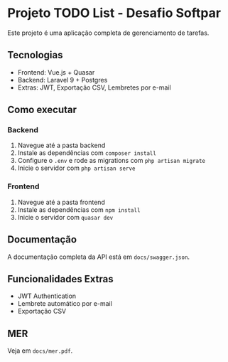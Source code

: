 
# Projeto TODO List - Desafio Softpar

Este projeto é uma aplicação completa de gerenciamento de tarefas.

## Tecnologias
- Frontend: Vue.js + Quasar
- Backend: Laravel 9 + Postgres
- Extras: JWT, Exportação CSV, Lembretes por e-mail

## Como executar
### Backend
1. Navegue até a pasta backend
2. Instale as dependências com `composer install`
3. Configure o `.env` e rode as migrations com `php artisan migrate`
4. Inicie o servidor com `php artisan serve`

### Frontend
1. Navegue até a pasta frontend
2. Instale as dependências com `npm install`
3. Inicie o servidor com `quasar dev`

## Documentação
A documentação completa da API está em `docs/swagger.json`.

## Funcionalidades Extras
- JWT Authentication
- Lembrete automático por e-mail
- Exportação CSV

## MER
Veja em `docs/mer.pdf`.
